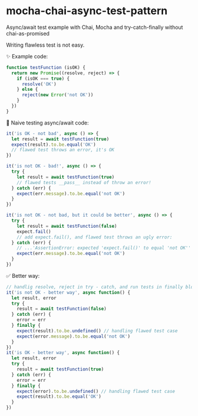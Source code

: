 # mocha-chai-async-test-pattern
Async/await test example with Chai, Mocha and try-catch-finally without chai-as-promised

Writing flawless test is not easy.

✨ Example code:

```javascript
function testFunction (isOK) {
  return new Promise((resolve, reject) => {
    if (isOK === true) {
      resolve('OK')
    } else {
      reject(new Error('not OK'))
    }
  })
}
```

🚫 Naive testing async/await code:

```javascript
it('is OK - not bad', async () => {
  let result = await testFunction(true)
  expect(result).to.be.equal('OK')
  // flawed test throws an error, it's OK
})

it('is not OK - bad!', async () => {
  try {
    let result = await testFunction(true)
    // flawed tests __pass__ instead of throw an error!
  } catch (err) {
    expect(err.message).to.be.equal('not OK')
  }
})

it('is not OK - not bad, but it could be better', async () => {
  try {
    let result = await testFunction(false)
    expect.fail()
    // add expect.fail(), and flawed test throws an ugly error:
  } catch (err) {
    // ...'AssertionError: expected 'expect.fail()' to equal 'not OK''
    expect(err.message).to.be.equal('not OK')
  }
})
```

✅ Better way:

```javascript
// handlig resolve, reject in try - catch, and run tests in finally block
it('is not OK - better way', async function() {
  let result, error
  try {
    result = await testFunction(false)
  } catch (err) {
    error = err
  } finally {
    expect(result).to.be.undefined() // handling flawed test case
    expect(error.message).to.be.equal('not OK')
  }
})
it('is OK - better way', async function() {
  let result, error
  try {
    result = await testFunction(true)
  } catch (err) {
    error = err
  } finally {
    expect(error).to.be.undefined() // handling flawed test case
    expect(result).to.be.equal('OK')
  }
})
```
